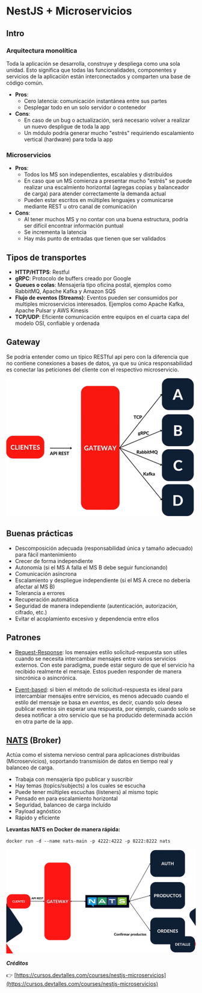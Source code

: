 # NestJS + Microservicios

## Intro

### Arquitectura monolítica

Toda la aplicación se desarrolla, construye y despliega como una sola unidad. Esto significa que todas las funcionalidades, componentes y servicios de la aplicación están interconectados y comparten una base de código común.

- **Pros**:
  - Cero latencia: comunicación instantánea entre sus partes
  - Desplegar todo en un solo servidor o contenedor
- **Cons**:
  - En caso de un bug o actualización, será necesario volver a realizar un nuevo despligue de toda la app
  - Un módulo podría generar mucho "estrés" requiriendo escalamiento vertical (hardware) para toda la app

### Microservicios

- **Pros**:
  - Todos los MS son independientes, escalables y distribuídos
  - En caso que un MS comienza a presentar mucho "estrés" se puede realizar una escalmiento horizontal (agregas copias y balanceador de carga) para atender correctamente la demanda actual
  - Pueden estar escritos en múltiples lenguajes y comunicarse mediante REST u otro canal de comunicación
- **Cons**:
  - Al tener muchos MS y no contar con una buena estructura, podría ser difícil encontrar información puntual
  - Se incrementa la latencia
  - Hay más punto de entradas que tienen que ser validados

## Tipos de transportes

- **HTTP/HTTPS**: Restful
- **gRPC**: Protocolo de buffers creado por Google
- **Queues o colas**: Mensajería tipo oficina postal,
  ejemplos como RabbitMQ, Apache Kafka y
  Amazon SQS
- **Flujo de eventos (Streams)**: Eventos pueden
  ser consumidos por multiples microservicios
  interesados. Ejemplos como Apache Kafka,
  Apache Pulsar y AWS Kinesis
- **TCP/UDP**: Eficiente comunicación entre
  equipos en el cuarta capa del modelo OSI,
  confiable y ordenada

## Gateway

Se podría entender como un típico RESTful api pero con la diferencia que no contiene conexiones a bases de datos, ya que su única responsabilidad es conectar las peticiones del cliente con el respectivo microservicio.

![Microservicios](/public/image.png)

## Buenas prácticas

- Descomposición adecuada (responsabilidad única y tamaño adecuado) para fácil mantenimiento
- Crecer de forma independiente
- Autonomía (si el MS A falla el MS B debe seguir funcionando)
- Comunicación asíncrona
- Escalamiento y despliegue independiente (si el MS A crece no debería afectar al MS B)
- Tolerancia a errores
- Recuperación automática
- Seguridad de manera independiente (autenticación, autorización, cifrado, etc.)
- Evitar el acoplamiento excesivo y dependencia entre ellos

## Patrones

- [Request-Response](https://docs.nestjs.com/microservices/basics#request-response): los mensajes estilo solicitud-respuesta son utiles cuando se necesita intercambiar mensajes entre varios servicios externos. Con este paradigma, puede estar seguro de que el servicio ha recibido realmente el mensaje. Estos pueden responder de manera sincrónica o asincrónica.

- [Event-based](https://docs.nestjs.com/microservices/basics#event-based): si bien el método de solicitud-respuesta es ideal para intercambiar mensajes entre servicios, es menos adecuado cuando el estilo del mensaje se basa en _eventos_, es decir, cuando solo desea publicar eventos sin esperar una respuesta, por ejemplo, cuando solo se desea notificar a otro servicio que se ha producido determinada acción en otra parte de la app.

## [NATS](https://nats.io/) (Broker)

Actúa como el sistema nervioso central para aplicaciones distribuidas (Microservicios), soportando transmisión de datos en tiempo real y balanceo de carga.

- Trabaja con mensajería tipo publicar y suscribir
- Hay temas (topics/subjects) a los cuales se escucha
- Puede tener múltiples escuchas (listeners) al mismo topic
- Pensado en para escalamiento horizontal
- Seguridad, balanceo de carga incluído
- Payload agnóstico
- Rápido y eficiente

**Levantas NATS en Docker de manera rápida:**

```shell
docker run -d --name nats-main -p 4222:4222 -p 8222:8222 nats
```

![NATS](/public/image2.png)

**_Créditos_**

👉 [https://cursos.devtalles.com/courses/nestjs-microservicios](https://cursos.devtalles.com/courses/nestjs-microservicios)
